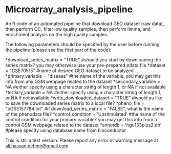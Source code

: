# Microarray_analysis_pipeline
An R code of an automated pipeline that download GEO dataset (raw data), then perform QC, filter low quality samples, then perform limma, and enrichment analysis on the high quality samples.

The following parameters should be specified by the user before running the pipeline (please see the first part of the code):

*download_series_matrix = "TRUE" #should you start by downloading the series matrix? you may otherwise use your pre-prepared pdata file
*dataset = "GSE70515" #name of desired GEO dataset to be analyzed
*primary_variable = "disease" #the name of the variable. you may get this info from any GSM webpage related to the dataset
*secondary_variable = NA #either specify using a character string of length 1, or NA if not available
*tertiary_variable = NA #either specify using a character string of length 1, or NA if not available
*write_downloaded_dataset = "TRUE" #would yu like to save the downloaded series matrix to a local file?
*pheno_file = "pGSE157784.txt" #if download_series_matrix = "FALSE", what is the name of the phenodata file?
*control_condition = 'Unstimulated' #the name of the control condition for your primary variable? you may get this info from a control GSM webpage related to the dataset
*annotdb = 'hgu133plus2.db' #please specify using database name from bioconductor  

This is still a test version. Please report any error or warning message at ali.hassan.nehme@gmail.com
